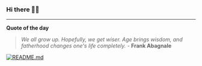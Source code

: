 ### Hi there 👋🏻


---

**Quote of the day**

> *We all grow up. Hopefully, we get wiser. Age brings wisdom, and fatherhood changes one's life completely.* - **Frank Abagnale** 

[![README.md](https://github.com/marcolovazzano/marcolovazzano/actions/workflows/readme.yml/badge.svg?branch=main)](https://github.com/marcolovazzano/marcolovazzano/actions/workflows/readme.yml)
